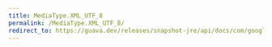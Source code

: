 ```yaml
---
title: MediaType.XML_UTF_8
permalink: /MediaType.XML_UTF_8/
redirect_to: https://guava.dev/releases/snapshot-jre/api/docs/com/google/common/net/MediaType.html#XML_UTF_8
---
```

